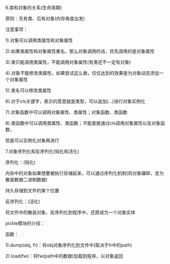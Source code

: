 6.类和对象的关系(生命周期)

原则：先有类、后有对象(内存角度出发)

注意事项：

1).对象可以调用类属性和对象属性

2).如果类属性和对象属性重名，那么对象调用的话，优先调用的是对象属性

3).类只能调用类属性，不能调用对象属性(有类还不一定有对象)

4).对象不能修改类属性，如果尝试这么做，仅仅达到的效果是为对象动态添加一个对象属性

5).类名可以修改类属性

6).对于cls关键字，表示的意思就是类型，可以追加(...)进行对象实例化

7).对象函数中可以调用对象属性、类属性；对象函数、类函数

8).类函数中可以调用类属性、类函数；不能直接通过cls调用对象属性以及对象函数，

但是可以实例化对象再进行

7.对象序列化和反序列化(钝化和活化)

序列化：(钝化)

内存中的对象如果想要被执行存储起来，可以通过序列化机制(将对象碾碎，变为散装数据二进制数据)

持久存储到文件的某个位置

反序列化：(活化)

将文件中的散装对象，反序列化到程序中，还原成为一个对象实体

pickle模块的介绍：

函数：

1).dump(obj, fr)：将obj对象序列化到文件中(取决于fr中的path)

2).load(fw)：将fw(path中的数据)加载到程序，以对象返回
